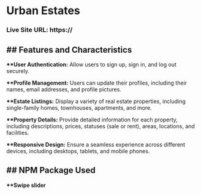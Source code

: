 <h1><strong>Urban Estates</strong></h1>

<h3>Live Site URL: https://</h3>

<h2><strong>## Features and Characteristics</strong></h2>

<p><strong>**User Authentication:</strong>  Allow users to sign up, sign in, and log out securely.</p>
<p><strong>**Profile Management:</strong>  Users can update their profiles, including their names, email addresses, and profile pictures.</p>
<p><strong>**Estate Listings:</strong>  Display a variety of real estate properties, including single-family homes, townhouses, apartments, and more.</p>
<p><strong>**Property Details:</strong>  Provide detailed information for each property, including descriptions, prices, statuses (sale or rent), areas, locations, and facilities.</p>
<p><strong>**Responsive Design:</strong>  Ensure a seamless experience across different devices, including desktops, tablets, and mobile phones.</p>

<h2><strong>## NPM Package Used
</strong></h2>

<p><strong>**Swipe slider</strong></p>
